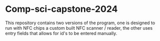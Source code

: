 # Comp-sci-capstone-2024
This repository contains two versions of the program, one is designed to run with NFC chips a custom built NFC scanner / reader, the other uses entry fields that allows for id's to be entered manually.
